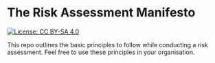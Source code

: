 # The Risk Assessment Manifesto
[![License: CC BY-SA 4.0](https://img.shields.io/badge/License-CC%20BY--SA%204.0-lightgrey.svg)](https://creativecommons.org/licenses/by-sa/4.0/)

This repo outlines the basic principles to follow while conducting a risk assessment. Feel free to use these principles in your organisation.
